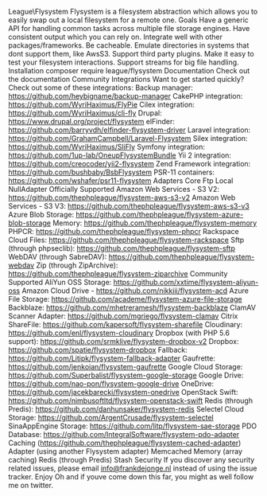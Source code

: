 League\Flysystem Flysystem is a filesystem abstraction which allows you to easily swap out a local filesystem for a remote one. Goals Have a generic API for handling common tasks across multiple file storage engines. Have consistent output which you can rely on. Integrate well with other packages/frameworks. Be cacheable. Emulate directories in systems that dont support them, like AwsS3. Support third party plugins. Make it easy to test your filesystem interactions. Support streams for big file handling. Installation composer require league/flysystem Documentation Check out the documentation Community Integrations Want to get started quickly? Check out some of these integrations: Backup manager: https://github.com/heybigname/backup-manager CakePHP integration: https://github.com/WyriHaximus/FlyPie Cilex integration: https://github.com/WyriHaximus/cli-fly Drupal: https://www.drupal.org/project/flysystem elFinder: https://github.com/barryvdh/elfinder-flysystem-driver Laravel integration: https://github.com/GrahamCampbell/Laravel-Flysystem Silex integration: https://github.com/WyriHaximus/SliFly Symfony integration: https://github.com/1up-lab/OneupFlysystemBundle Yii 2 integration: https://github.com/creocoder/yii2-flysystem Zend Framework integration: https://github.com/bushbaby/BsbFlysystem PSR-11 containers: https://github.com/wshafer/psr11-flysystem Adapters Core Ftp Local NullAdapter Officially Supported Amazon Web Services - S3 V2: https://github.com/thephpleague/flysystem-aws-s3-v2 Amazon Web Services - S3 V3: https://github.com/thephpleague/flysystem-aws-s3-v3 Azure Blob Storage: https://github.com/thephpleague/flysystem-azure-blob-storage Memory: https://github.com/thephpleague/flysystem-memory PHPCR: https://github.com/thephpleague/flysystem-phpcr Rackspace Cloud Files: https://github.com/thephpleague/flysystem-rackspace Sftp (through phpseclib): https://github.com/thephpleague/flysystem-sftp WebDAV (through SabreDAV): https://github.com/thephpleague/flysystem-webdav Zip (through ZipArchive): https://github.com/thephpleague/flysystem-ziparchive Community Supported AliYun OSS Storage: https://github.com/xxtime/flysystem-aliyun-oss Amazon Cloud Drive - https://github.com/nikkiii/flysystem-acd Azure File Storage: https://github.com/academe/flysystem-azure-file-storage Backblaze: https://github.com/mhetreramesh/flysystem-backblaze ClamAV Scanner Adapter: https://github.com/mgriego/flysystem-clamav Citrix ShareFile: https://github.com/kapersoft/flysystem-sharefile Cloudinary: https://github.com/enl/flysystem-cloudinary Dropbox (with PHP 5.6 support): https://github.com/srmklive/flysystem-dropbox-v2 Dropbox: https://github.com/spatie/flysystem-dropbox Fallback: https://github.com/Litipk/flysystem-fallback-adapter Gaufrette: https://github.com/jenkoian/flysystem-gaufrette Google Cloud Storage: https://github.com/Superbalist/flysystem-google-storage Google Drive: https://github.com/nao-pon/flysystem-google-drive OneDrive: https://github.com/jacekbarecki/flysystem-onedrive OpenStack Swift: https://github.com/nimbusoftltd/flysystem-openstack-swift Redis (through Predis): https://github.com/danhunsaker/flysystem-redis Selectel Cloud Storage: https://github.com/ArgentCrusade/flysystem-selectel SinaAppEngine Storage: https://github.com/litp/flysystem-sae-storage PDO Database: https://github.com/IntegralSoftware/flysystem-pdo-adapter Caching (https://github.com/thephpleague/flysystem-cached-adapter) Adapter (using another Flysystem adapter) Memcached Memory (array caching) Redis (through Predis) Stash Security If you discover any security related issues, please email info@frankdejonge.nl instead of using the issue tracker. Enjoy Oh and if youve come down this far, you might as well follow me on twitter.